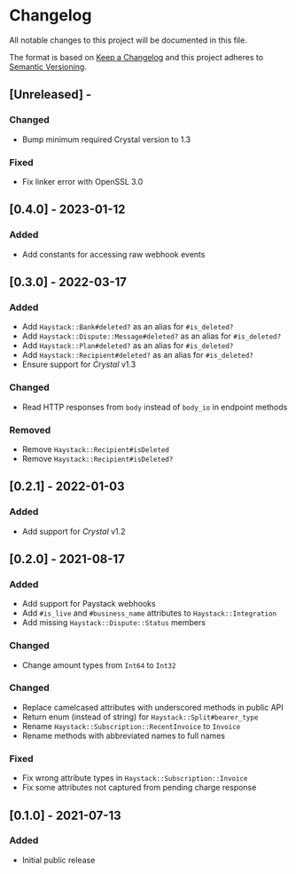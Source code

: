# Changelog

All notable changes to this project will be documented in this file.

The format is based on [Keep a Changelog](http://keepachangelog.com/en/1.0.0/)
and this project adheres to [Semantic Versioning](http://semver.org/spec/v2.0.0.html).

## [Unreleased] - 

### Changed
- Bump minimum required Crystal version to 1.3

### Fixed
- Fix linker error with OpenSSL 3.0

## [0.4.0] - 2023-01-12

### Added
- Add constants for accessing raw webhook events

## [0.3.0] - 2022-03-17

### Added
- Add `Haystack::Bank#deleted?` as an alias for `#is_deleted?`
- Add `Haystack::Dispute::Message#deleted?` as an alias for `#is_deleted?`
- Add `Haystack::Plan#deleted?` as an alias for `#is_deleted?`
- Add `Haystack::Recipient#deleted?` as an alias for `#is_deleted?`
- Ensure support for *Crystal* v1.3

### Changed
- Read HTTP responses from `body` instead of `body_io` in endpoint methods

### Removed
- Remove `Haystack::Recipient#isDeleted`
- Remove `Haystack::Recipient#isDeleted?`

## [0.2.1] - 2022-01-03

### Added
- Add support for *Crystal* v1.2

## [0.2.0] - 2021-08-17

### Added
- Add support for Paystack webhooks
- Add `#is_live` and `#business_name` attributes to `Haystack::Integration`
- Add missing `Haystack::Dispute::Status` members

### Changed
- Change amount types from `Int64` to `Int32`

### Changed
- Replace camelcased attributes with underscored methods in public API
- Return enum (instead of string) for `Haystack::Split#bearer_type`
- Rename `Haystack::Subscription::RecentInvoice` to `Invoice`
- Rename methods with abbreviated names to full names

### Fixed
- Fix wrong attribute types in `Haystack::Subscription::Invoice`
- Fix some attributes not captured from pending charge response

## [0.1.0] - 2021-07-13

### Added
- Initial public release

